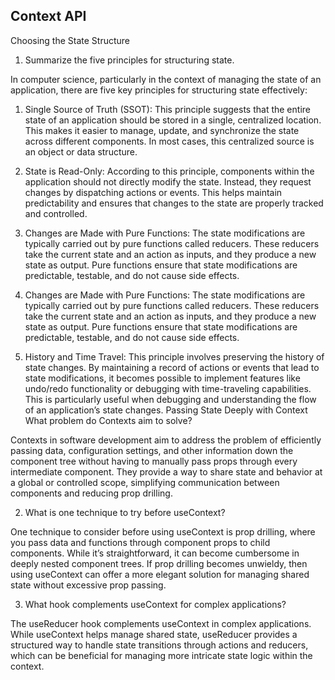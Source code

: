 ## Context API
Choosing the State Structure
1. Summarize the five principles for structuring state.

In computer science, particularly in the context of managing the state of an application, there are five key principles for structuring state effectively:

1. Single Source of Truth (SSOT): This principle suggests that the entire state of an application should be stored in a single, centralized location. This makes it easier to manage, update, and synchronize the state across different components. In most cases, this centralized source is an object or data structure.

2. State is Read-Only: According to this principle, components within the application should not directly modify the state. Instead, they request changes by dispatching actions or events. This helps maintain predictability and ensures that changes to the state are properly tracked and controlled.

3. Changes are Made with Pure Functions: The state modifications are typically carried out by pure functions called reducers. These reducers take the current state and an action as inputs, and they produce a new state as output. Pure functions ensure that state modifications are predictable, testable, and do not cause side effects.

4. Changes are Made with Pure Functions: The state modifications are typically carried out by pure functions called reducers. These reducers take the current state and an action as inputs, and they produce a new state as output. Pure functions ensure that state modifications are predictable, testable, and do not cause side effects.

5. History and Time Travel: This principle involves preserving the history of state changes. By maintaining a record of actions or events that lead to state modifications, it becomes possible to implement features like undo/redo functionality or debugging with time-traveling capabilities. This is particularly useful when debugging and understanding the flow of an application’s state changes.
Passing State Deeply with Context
What problem do Contexts aim to solve?

Contexts in software development aim to address the problem of efficiently passing data, configuration settings, and other information down the component tree without having to manually pass props through every intermediate component. They provide a way to share state and behavior at a global or controlled scope, simplifying communication between components and reducing prop drilling.

2. What is one technique to try before useContext?

One technique to consider before using useContext is prop drilling, where you pass data and functions through component props to child components. While it’s straightforward, it can become cumbersome in deeply nested component trees. If prop drilling becomes unwieldy, then using useContext can offer a more elegant solution for managing shared state without excessive prop passing.

3. What hook complements useContext for complex applications?

The useReducer hook complements useContext in complex applications. While useContext helps manage shared state, useReducer provides a structured way to handle state transitions through actions and reducers, which can be beneficial for managing more intricate state logic within the context.